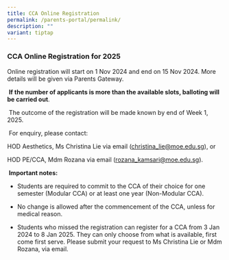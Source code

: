 ```yaml
---
title: CCA Online Registration
permalink: /parents-portal/permalink/
description: ""
variant: tiptap
---
```

<h3><strong>CCA Online Registration for 2025</strong></h3>
<p></p>
<p>Online registration will start on 1 Nov 2024 and end on 15 Nov 2024. More
details will be given via Parents Gateway.</p>
<p>&nbsp;<strong>If the number of applicants is more than the available slots, balloting will be carried out</strong>.</p>
<p>&nbsp;The outcome of the registration will be made known by end of Week
1, 2025.</p>
<p>&nbsp;For enquiry, please contact:</p>
<p>HOD Aesthetics, Ms Christina Lie via email (<a href="mailto:christina_lie@moe.edu.sg" rel="noopener noreferrer nofollow" target="_blank">christina_lie@moe.edu.sg</a>), or</p>
<p>HOD PE/CCA, Mdm Rozana via email (<a href="mailto:rozana_kamsari@moe.edu.sg" rel="noopener noreferrer nofollow" target="_blank">rozana_kamsari@moe.edu.sg</a>).</p>
<p>&nbsp;<strong>Important notes:</strong>
</p>
<ul data-tight="true" class="tight">
<li>
<p>Students are required to commit to the CCA of their choice for one semester
(Modular CCA) or at least one year (Non-Modular CCA).</p>
</li>
<li>
<p>No change is allowed after the commencement of the CCA, unless for medical
reason.</p>
</li>
<li>
<p>Students who missed the registration can register for a CCA from 3 Jan
2024 to 8 Jan 2025. They can only choose from what is available, first
come first serve. Please submit your request to Ms Christina Lie or Mdm
Rozana, via email.</p>
</li>
</ul>
<p></p>